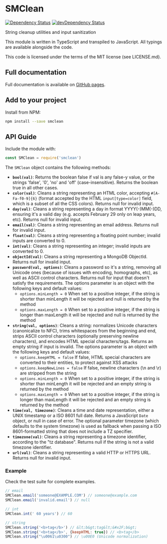 # SMClean

[![Dependency Status](https://david-dm.org/ItalyPaleAle/SMClean.svg?style=flat)](https://david-dm.org/ItalyPaleAle/SMClean)
[![devDependency Status](https://david-dm.org/ItalyPaleAle/SMClean/dev-status.svg?style=flat)](https://david-dm.org/ItalyPaleAle/SMClean#info=devDependencies)

String cleanup utilities and input sanitization

This module is written in TypeScript and transpiled to JavaScript. All typings are available alongside the code.

This code is licensed under the terms of the MIT license (see LICENSE.md).

## Full documentation

Full documentation is available on [GitHub pages](https://italypaleale.github.io/SMClean/).

## Add to your project

Install from NPM:

````sh
npm install --save smclean
````

## API Guide

Include the module with:

````js
const SMClean = require('smclean')
````

The `SMClean` object contains the following methods:

- **`bool(val)`**: Returns the boolean false if val is any false-y value, or the strings 'false', '0', 'no' and 'off' (case-insensitive). Returns the boolean true in all other cases.
- **`color(val)`**: Cleans a string representing an HTML color, accepting `#[A-Fa-f0-9]{6}` (format accepted by the HTML `input[type=color]` field, which is a subset of all the CSS colors). Returns null for invalid input.
- **`day(val)`**: Cleans a string representing a day in format YYYY(-)MM(-)DD, ensuring it's a valid day (e.g. accepts February 29 only on leap years, etc). Returns null for invalid input.
- **`email(val)`**: Cleans a string representing an email address. Returns null for invalid input.
- **`float(val)`**: Cleans a string representing a floating point number; invalid inputs are converted to 0.
- **`int(val)`**: Cleans a string representing an integer; invalid inputs are converted to 0.
- **`objectId(val)`**: Cleans a string representing a MongoDB ObjectId. Returns null for invalid input.
- **`password(val, options)`**: Cleans a password so it's a string, removing all Unicode ones (because of issues with encoding, homographs, etc), as well as ASCII control characters. Returns null for input that doesn't satisfy the requirements. The options parameter is an object with the following keys and default values:
  - `options.minLength = 0` When set to a positive integer, if the string is shorter than minLength it will be rejected and null is returned by the method
  - `options.maxLength = 0` When set to a positive integer, if the string is longer than maxLength it will be rejected and null is returned by the method
- **`string(val, options)`**: Cleans a string: normalizes Unicode characters (canonicalize to NFC), trims whitespaces from the beginning and end, strips ASCII control characters (optionally preserving newline characters), and encodes HTML special characters/tags. Returns an empty string if input is invalid. The options parameter is an object with the following keys and default values:
  - `options.keepHTML = false` If false, HTML special characters are converted to their entities, to protect against XSS attacks
  - `options.keepNewLines = false` If false, newline characters (\n and \r) are stripped from the string
  - `options.minLength = 0` When set to a positive integer, if the string is shorter than minLength it will be rejected and an empty string is returned by the method
  - `options.maxLength = 0` When set to a positive integer, if the string is longer than maxLength it will be rejected and an empty string is returned by the method
- **`time(val, timezone)`**: Cleans a time and date representation, either a UNIX timestamp or a ISO 8601 full date. Returns a JavaScript `Date` object, or null in case of error. The optional parameter timezone (which defaults to the system timezone) is used as fallback when passing a ISO 8601-formatted string that does not include a TZ specifier.
- **`timezone(val)`**: Cleans a string representing a timezone identifier, according to the "tz database". Returns null if the string is not a valid timezone identifier.
- **`url(val)`**: Cleans a string representing a valid HTTP or HTTPS URL. Returns null for invalid input.

### Example

Check the test suite for complete examples.

````js
// email
SMClean.email('someone@EXAMPLE.COM') // someone@example.com
SMClean.email('invalid.email') // null

// int
SMClean.int(' 60 years') // 60

// string
SMClean.string('<b>tag</b>') // &lt;b&gt;tag&lt;&#x2F;b&gt;
SMClean.string('<b>tag</b>', {keepHTML: true}) // <b>tag</b>
SMClean.string("\u0061\u0300") // \u00E0 (Unicode normalization)
````
